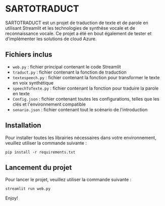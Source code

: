 # SARTOTRADUCT

SARTOTRADUCT est un projet de traduction de texte et de parole en utilisant Streamlit et les technologies de synthèse vocale et de reconnaissance vocale. Ce projet a été en bout également de tester et d'implémenter les solutions de cloud Azure.

## Fichiers inclus

- `web.py` : fichier principal contenant le code Streamlit
- `traduct.py` : fichier contenant la fonction de traduction
- `textespeech.py` : fichier contenant la fonction pour transformer le texte en voix synthétique
- `speechToTexte.py` : fichier contenant la fonction pour traduire la parole en texte
- `Config.json` : fichier contenant toutes les configurations, telles que les clés et l'environnement compatible
- `senario.json` : fichier contenant tout le scénario de l'introduction

## Installation

Pour installer toutes les librairies nécessaires dans votre environnement, veuillez utiliser la commande suivante :

``` pip install -r requirements.txt ```

## Lancement du projet

Pour lancer le projet, veuillez utiliser la commande suivante :

``` streamlit run web.py ```

Enjoy!
